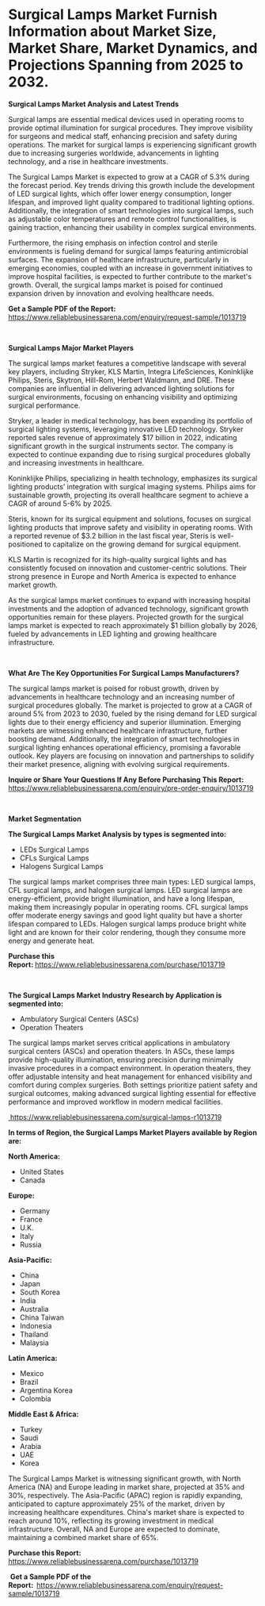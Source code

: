 <p><h1>Surgical Lamps Market Furnish Information about Market Size, Market Share, Market Dynamics, and Projections Spanning from 2025 to 2032.</h1></p><p><strong>Surgical Lamps Market Analysis and Latest Trends</strong></p>
<p><p>Surgical lamps are essential medical devices used in operating rooms to provide optimal illumination for surgical procedures. They improve visibility for surgeons and medical staff, enhancing precision and safety during operations. The market for surgical lamps is experiencing significant growth due to increasing surgeries worldwide, advancements in lighting technology, and a rise in healthcare investments.</p><p>The Surgical Lamps Market is expected to grow at a CAGR of 5.3% during the forecast period. Key trends driving this growth include the development of LED surgical lights, which offer lower energy consumption, longer lifespan, and improved light quality compared to traditional lighting options. Additionally, the integration of smart technologies into surgical lamps, such as adjustable color temperatures and remote control functionalities, is gaining traction, enhancing their usability in complex surgical environments. </p><p>Furthermore, the rising emphasis on infection control and sterile environments is fueling demand for surgical lamps featuring antimicrobial surfaces. The expansion of healthcare infrastructure, particularly in emerging economies, coupled with an increase in government initiatives to improve hospital facilities, is expected to further contribute to the market's growth. Overall, the surgical lamps market is poised for continued expansion driven by innovation and evolving healthcare needs.</p></p>
<p><strong>Get a Sample PDF of the Report:&nbsp;</strong> <a href="https://www.reliablebusinessarena.com/enquiry/request-sample/1013719?utm_campaign=2102&utm_medium=2&utm_source=Github&utm_content=ia&utm_term=13042025&utm_id=surgical-lamps">https://www.reliablebusinessarena.com/enquiry/request-sample/1013719</a></p>
<p>&nbsp;</p>
<p><strong>Surgical Lamps Major Market Players</strong></p>
<p><p>The surgical lamps market features a competitive landscape with several key players, including Stryker, KLS Martin, Integra LifeSciences, Koninklijke Philips, Steris, Skytron, Hill-Rom, Herbert Waldmann, and DRE. These companies are influential in delivering advanced lighting solutions for surgical environments, focusing on enhancing visibility and optimizing surgical performance.</p><p>Stryker, a leader in medical technology, has been expanding its portfolio of surgical lighting systems, leveraging innovative LED technology. Stryker reported sales revenue of approximately $17 billion in 2022, indicating significant growth in the surgical instruments sector. The company is expected to continue expanding due to rising surgical procedures globally and increasing investments in healthcare.</p><p>Koninklijke Philips, specializing in health technology, emphasizes its surgical lighting products’ integration with surgical imaging systems. Philips aims for sustainable growth, projecting its overall healthcare segment to achieve a CAGR of around 5-6% by 2025. </p><p>Steris, known for its surgical equipment and solutions, focuses on surgical lighting products that improve safety and visibility in operating rooms. With a reported revenue of $3.2 billion in the last fiscal year, Steris is well-positioned to capitalize on the growing demand for surgical equipment.</p><p>KLS Martin is recognized for its high-quality surgical lights and has consistently focused on innovation and customer-centric solutions. Their strong presence in Europe and North America is expected to enhance market growth.</p><p>As the surgical lamps market continues to expand with increasing hospital investments and the adoption of advanced technology, significant growth opportunities remain for these players. Projected growth for the surgical lamps market is expected to reach approximately $1 billion globally by 2026, fueled by advancements in LED lighting and growing healthcare infrastructure.</p></p>
<p>&nbsp;</p>
<p><strong>What Are The Key Opportunities For Surgical Lamps Manufacturers?</strong></p>
<p><p>The surgical lamps market is poised for robust growth, driven by advancements in healthcare technology and an increasing number of surgical procedures globally. The market is projected to grow at a CAGR of around 5% from 2023 to 2030, fueled by the rising demand for LED surgical lights due to their energy efficiency and superior illumination. Emerging markets are witnessing enhanced healthcare infrastructure, further boosting demand. Additionally, the integration of smart technologies in surgical lighting enhances operational efficiency, promising a favorable outlook. Key players are focusing on innovation and partnerships to solidify their market presence, aligning with evolving surgical requirements.</p></p>
<p><strong>Inquire or Share Your Questions If Any Before Purchasing This Report:</strong> <a href="https://www.reliablebusinessarena.com/enquiry/pre-order-enquiry/1013719?utm_campaign=2102&utm_medium=2&utm_source=Github&utm_content=ia&utm_term=13042025&utm_id=surgical-lamps">https://www.reliablebusinessarena.com/enquiry/pre-order-enquiry/1013719</a></p>
<p>&nbsp;</p>
<p><strong>Market Segmentation</strong></p>
<p><strong>The Surgical Lamps Market Analysis by types is segmented into:</strong></p>
<p><ul><li>LEDs Surgical Lamps</li><li>CFLs Surgical Lamps</li><li>Halogens Surgical Lamps</li></ul></p>
<p><p>The surgical lamps market comprises three main types: LED surgical lamps, CFL surgical lamps, and halogen surgical lamps. LED surgical lamps are energy-efficient, provide bright illumination, and have a long lifespan, making them increasingly popular in operating rooms. CFL surgical lamps offer moderate energy savings and good light quality but have a shorter lifespan compared to LEDs. Halogen surgical lamps produce bright white light and are known for their color rendering, though they consume more energy and generate heat.</p></p>
<p><strong>Purchase this Report:&nbsp;</strong><a href="https://www.reliablebusinessarena.com/purchase/1013719?utm_campaign=2102&utm_medium=2&utm_source=Github&utm_content=ia&utm_term=13042025&utm_id=surgical-lamps">https://www.reliablebusinessarena.com/purchase/1013719</a></p>
<p>&nbsp;</p>
<p><strong>The Surgical Lamps Market Industry Research by Application is segmented into:</strong></p>
<p><ul><li>Ambulatory Surgical Centers (ASCs)</li><li>Operation Theaters</li></ul></p>
<p><p>The surgical lamps market serves critical applications in ambulatory surgical centers (ASCs) and operation theaters. In ASCs, these lamps provide high-quality illumination, ensuring precision during minimally invasive procedures in a compact environment. In operation theaters, they offer adjustable intensity and heat management for enhanced visibility and comfort during complex surgeries. Both settings prioritize patient safety and surgical outcomes, making advanced surgical lighting essential for effective performance and improved workflow in modern medical facilities.</p></p>
<p><a href="https://www.reliablebusinessarena.com/surgical-lamps-r1013719?utm_campaign=2102&utm_medium=2&utm_source=Github&utm_content=ia&utm_term=13042025&utm_id=surgical-lamps">&nbsp;https://www.reliablebusinessarena.com/surgical-lamps-r1013719</a></p>
<p><strong>In terms of Region, the Surgical Lamps Market Players available by Region are:</strong></p>
<p>
    <p> <strong> North America: </strong>
        <ul>
            <li>United States</li>
            <li>Canada</li>
        </ul>
        </p> 
    <p> <strong> Europe: </strong>
        <ul>
            <li>Germany</li>
            <li>France</li>
            <li>U.K.</li>
            <li>Italy</li>
            <li>Russia</li>
        </ul>
        </p> 
    <p> <strong> Asia-Pacific: </strong>
        <ul>
            <li>China</li>
            <li>Japan</li>
            <li>South Korea</li>
            <li>India</li>
            <li>Australia</li>
            <li>China Taiwan</li>
            <li>Indonesia</li>
            <li>Thailand</li>
            <li>Malaysia</li>
        </ul>
        </p> 
    <p> <strong> Latin America: </strong>
        <ul>
            <li>Mexico</li>
            <li>Brazil</li>
            <li>Argentina Korea</li>
            <li>Colombia</li>
        </ul>
        </p> 
    <p> <strong> Middle East & Africa: </strong>
        <ul>
            <li>Turkey</li>
            <li>Saudi</li>
            <li>Arabia</li>
            <li>UAE</li>
            <li>Korea</li>
        </ul>
    </p>
    </p>
<p><p>The Surgical Lamps Market is witnessing significant growth, with North America (NA) and Europe leading in market share, projected at 35% and 30%, respectively. The Asia-Pacific (APAC) region is rapidly expanding, anticipated to capture approximately 25% of the market, driven by increasing healthcare expenditures. China's market share is expected to reach around 10%, reflecting its growing investment in medical infrastructure. Overall, NA and Europe are expected to dominate, maintaining a combined market share of 65%.</p></p>
<p><strong>Purchase this Report: </strong><a href="https://www.reliablebusinessarena.com/purchase/1013719?utm_campaign=2102&utm_medium=2&utm_source=Github&utm_content=ia&utm_term=13042025&utm_id=surgical-lamps">https://www.reliablebusinessarena.com/purchase/1013719</a></p>
<p>&nbsp;<strong>Get a Sample PDF of the Report:&nbsp;&nbsp;</strong><a href="https://www.reliablebusinessarena.com/enquiry/request-sample/1013719?utm_campaign=2102&utm_medium=2&utm_source=Github&utm_content=ia&utm_term=13042025&utm_id=surgical-lamps">https://www.reliablebusinessarena.com/enquiry/request-sample/1013719</a></p>
<p><strong></strong></p>
<p><p></p><p></p><p></p></p>